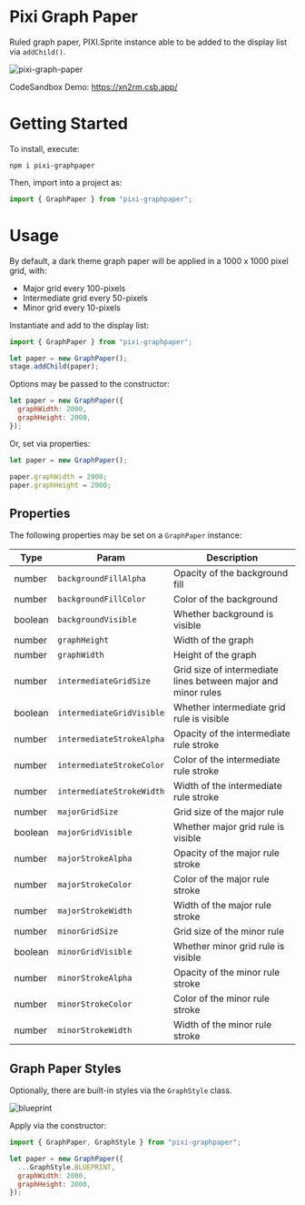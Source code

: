 # Pixi Graph Paper

Ruled graph paper, PIXI.Sprite instance able to be added to the display list via `addChild()`.

![pixi-graph-paper](https://user-images.githubusercontent.com/1213591/109711264-4a64d400-7b64-11eb-97bd-5472bd9f6453.gif)

CodeSandbox Demo: https://xn2rm.csb.app/

# Getting Started

To install, execute:

    npm i pixi-graphpaper

Then, import into a project as:

```js
import { GraphPaper } from "pixi-graphpaper";
```

# Usage

By default, a dark theme graph paper will be applied in a 1000 x 1000 pixel grid, with:

- Major grid every 100-pixels
- Intermediate grid every 50-pixels
- Minor grid every 10-pixels

Instantiate and add to the display list:

```js
import { GraphPaper } from "pixi-graphpaper";

let paper = new GraphPaper();
stage.addChild(paper);
```

Options may be passed to the constructor:

```js
let paper = new GraphPaper({
  graphWidth: 2000,
  graphHeight: 2000,
});
```

Or, set via properties:

```js
let paper = new GraphPaper();

paper.graphWidth = 2000;
paper.graphHeight = 2000;
```

## Properties

The following properties may be set on a `GraphPaper` instance:

| Type    | Param                     | Description                                                   |
|---------|---------------------------|---------------------------------------------------------------|
| number  | `backgroundFillAlpha`     | Opacity of the background fill                                |
| number  | `backgroundFillColor`     | Color of the background                                       |
| boolean | `backgroundVisible`       | Whether background is visible                                 |
| number  | `graphHeight`             | Width of the graph                                            |
| number  | `graphWidth`              | Height of the graph                                           |
| number  | `intermediateGridSize`    | Grid size of intermediate lines between major and minor rules |
| boolean | `intermediateGridVisible` | Whether intermediate grid rule is visible                     |
| number  | `intermediateStrokeAlpha` | Opacity of the intermediate rule stroke                       |
| number  | `intermediateStrokeColor` | Color of the intermediate rule stroke                         |
| number  | `intermediateStrokeWidth` | Width of the intermediate rule stroke                         |
| number  | `majorGridSize`           | Grid size of the major rule                                   |
| boolean | `majorGridVisible`        | Whether major grid rule is visible                            |
| number  | `majorStrokeAlpha`        | Opacity of the major rule stroke                              |
| number  | `majorStrokeColor`        | Color of the major rule stroke                                |
| number  | `majorStrokeWidth`        | Width of the major rule stroke                                |
| number  | `minorGridSize`           | Grid size of the minor rule                                   |
| boolean | `minorGridVisible`        | Whether minor grid rule is visible                            |
| number  | `minorStrokeAlpha`        | Opacity of the minor rule stroke                              |
| number  | `minorStrokeColor`        | Color of the minor rule stroke                                |
| number  | `minorStrokeWidth`        | Width of the minor rule stroke                                |

## Graph Paper Styles

Optionally, there are built-in styles via the `GraphStyle` class.

![blueprint](https://user-images.githubusercontent.com/1213591/109616946-6a13e200-7afb-11eb-8e24-6015f8adf8b0.png)

Apply via the constructor:

```js
import { GraphPaper, GraphStyle } from "pixi-graphpaper";

let paper = new GraphPaper({
  ...GraphStyle.BLUEPRINT,
  graphWidth: 2000,
  graphHeight: 2000,
});
```
